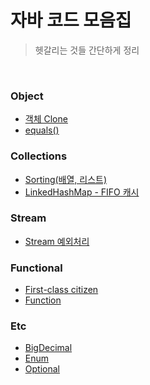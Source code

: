 # 자바 코드 모음집

> 헷갈리는 것들 간단하게 정리

&nbsp;

### Object
- [객체 Clone](./object/객체%20clone.md)
- [equals()](./object/equals().md)

### Collections
- [Sorting(배열, 리스트)](./collections/Sorting(배열,%20리스트).md)
- [LinkedHashMap - FIFO 캐시](./collections/LinkedHashMap%20-%20FIFO%20캐시.md)

### Stream
- [Stream 예외처리](./stream/Stream%20예외처리.md)

### Functional
- [First-class citizen](./functional/First-class%20citizen.md)
- [Function](./functional/Function.md)

### Etc
- [BigDecimal](./etc/BigDecimal.md)
- [Enum](./etc/Enum.md)
- [Optional](./etc/Optional.md)